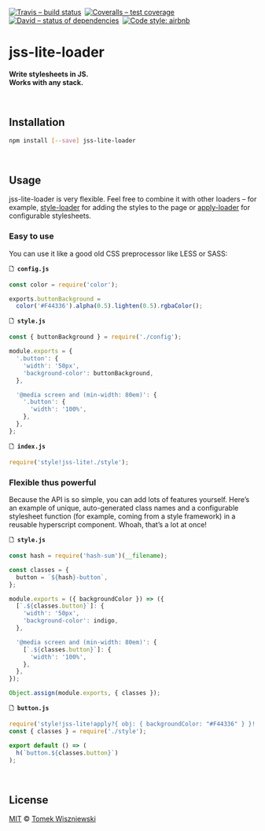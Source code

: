 [![Travis – build status
](https://img.shields.io/travis/tomekwi/jss-lite-loader/master.svg?style=flat-square
)](https://travis-ci.org/tomekwi/jss-lite-loader
) [![Coveralls – test coverage
](https://img.shields.io/coveralls/tomekwi/jss-lite-loader.svg?style=flat-square
)](https://coveralls.io/r/tomekwi/jss-lite-loader
) [![David – status of dependencies
](https://img.shields.io/david/tomekwi/jss-lite-loader.svg?style=flat-square
)](https://david-dm.org/tomekwi/jss-lite-loader
) [![Code style: airbnb
](https://img.shields.io/badge/code%20style-airbnb-777777.svg?style=flat-square
)](https://github.com/airbnb/javascript
)




# jss-lite-loader

**Write stylesheets in JS.  
Works with any stack.**




<a                                                 id="/installation"></a>&nbsp;

## Installation

```sh
npm install [--save] jss-lite-loader
```




<a                                                        id="/usage"></a>&nbsp;

## Usage

jss-lite-loader is very flexible. Feel free to combine it with other loaders – for example, [style-loader](https://github.com/webpack/style-loader) for adding the styles to the page or [apply-loader](https://github.com/mogelbrod/apply-loader) for configurable stylesheets.

<a                                                       id="/usage/simple"></a>

### Easy to use

You can use it like a good old CSS preprocessor like LESS or SASS:

**`🗋 config.js`**

```js
const color = require('color');

exports.buttonBackground =
  color('#F44336').alpha(0.5).lighten(0.5).rgbaColor();
```

**`🗋 style.js`**

```js
const { buttonBackground } = require('./config');

module.exports = {
  '.button': {
    'width': '50px',
    'background-color': buttonBackground,
  },

  '@media screen and (min-width: 80em)': {
    '.button': {
      'width': '100%',
    },
  },
};
```

**`🗋 index.js`**

```js
require('style!jss-lite!./style');
```

<a                                                     id="/usage/powerful"></a>

### Flexible thus powerful

Because the API is so simple, you can add lots of features yourself. Here’s an example of unique, auto-generated class names and a configurable stylesheet function (for example, coming from a style framework) in a reusable hyperscript component. Whoah, that’s a lot at once!

**`🗋 style.js`**

```js
const hash = require('hash-sum')(__filename);

const classes = {
  button = `${hash}-button`,
};

module.exports = ({ backgroundColor }) => ({
  [`.${classes.button}`]: {
    'width': '50px',
    'background-color': indigo,
  },

  '@media screen and (min-width: 80em)': {
    [`.${classes.button}`]: {
      'width': '100%',
    },
  },
});

Object.assign(module.exports, { classes });
```

**`🗋 button.js`**

```js
require('style!jss-lite!apply?{ obj: { backgroundColor: "#F44336" } }!./style');
const { classes } = require('./style');

export default () => (
  h(`button.${classes.button}`)
);
```




<a                                                      id="/license"></a>&nbsp;

## License

[MIT](./License.md) © [Tomek Wiszniewski](https://github.com/tomekwi)
